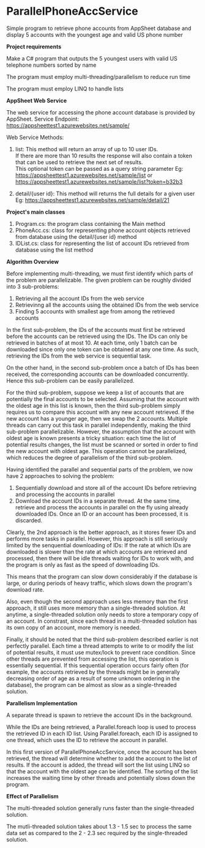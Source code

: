 # ParallelPhoneAccService
Simple program to retrieve phone accounts from AppSheet database and display 5 accounts with the youngest age and valid US phone number

**Project requirements**

Make a C# program that outputs the 5 youngest users with valid US telephone numbers sorted by name

The program must employ multi-threading/parallelism to reduce run time

The program must employ LINQ to handle lists


**AppSheet Web Service**

The web service for accessing the phone account database is provided by AppSheet.
Service Endpoint: https://appsheettest1.azurewebsites.net/sample/

Web Service Methods:

1. list: 
This method will return an array of up to 10 user IDs.  
If there are more than 10 results the response will also contain a token that can be used to retrieve the next set of results.  
This optional token can be passed as a query string parameter
Eg:  https://appsheettest1.azurewebsites.net/sample/list or https://appsheettest1.azurewebsites.net/sample/list?token=b32b3

2. detail/{user id}:
This method will returns the full details for a given user
Eg:  https://appsheettest1.azurewebsites.net/sample/detail/21


**Project's main classes**

1. Program.cs: the program class containing the Main method
2. PhoneAcc.cs: class for representing phone account objects retrieved from database using the detail/{user id} method
3. IDList.cs: class for representing the list of account IDs retrieved from database using the list method


**Algorithm Overview**

Before implementing multi-threading, we must first identify which parts of the problem are parallelizable.
The given problem can be roughly divided into 3 sub-problems: 

1. Retrieving all the account IDs from the web service
2. Retrievinng all the accounts using the obtained IDs from the web service
3. Finding 5 accounts with smallest age from among the retrieved accounts

In the first sub-problem, the IDs of the accounts must first be retrieved before the accounts can be retrieved using the IDs.
The IDs can only be retrieved in batches of at most 10. At each time, only 1 batch can be downloaded since only one token can be obtained at any one time.
As such, retrieving the IDs from the web service is sequential task.

On the other hand, in the second sub-problem once a batch of IDs has been received, the corresponding accounts can be downloaded concurrently.
Hence this sub-problem can be easily parallelized.

For the third sub-problem, suppose we keep a list of accounts that are potentially the final accounts to be selected. 
Assuming that the account with the oldest age in this list is known, then the third sub-problem simply requires us to compare 
this account with any new account retrieved. If the new account has a younger age, then we swap the 2 accounts.
Multiple threads can carry out this task in parallel independently, making the third sub-problem parallelizable.
However, the assumption that the account with oldest age is known presents a tricky situation:
each time the list of potential results changes, the list must be scanned or sorted in order to find the new account with oldest age.
This operation cannot be parallelized, which reduces the degree of parallelism of the third sub-problem.

Having identified the parallel and sequential parts of the problem, we now have 2 approaches to solving the problem:

1. Sequentially download and store all of the account IDs before retrieving and processing the accounts in parallel
2. Download the account IDs in a separate thread. 
At the same time, retrieve and process the accounts in parallel on the fly using already downloaded IDs.
Once an ID or an account has been processed, it is discarded.

Clearly, the 2nd approach is the better approach, as it stores fewer IDs and performs more tasks in parallel.
However, this approach is still seriously limited by the senquential downloading of IDs: 
If the rate at which IDs are downloaded is slower than the rate at which accounts are retrieved and processed,
then there will be idle threads waiting for IDs to work with, and the program is only as fast as the speed of downloading IDs.

This means that the program can slow down considerably if the database is large, or during periods of heavy traffic, 
which slows down the program's download rate. 

Also, even though the second approach uses less memory than the first approach, it still uses more memory than a single-threaded solution.
At anytime, a single-threaded solution only needs to store a temporary copy of an account. 
In constrast, since each thread in a multi-threaded solution has its own copy of an account, more memory is needed.

Finally, it should be noted that the third sub-problem described earlier is not perfectly parallel. 
Each time a thread attempts to write to or modify the list of potential results, it must use mutex/lock to prevent race condition.
Since other threads are prevented from accessing the list, this operation is essentially sequential. 
If this sequential operation occurs fairly often (for example, the accounts retrieved by the threads might be in generally decreasing 
order of age as a result of some unknown ordering in the database), the program can be almost as slow as a single-threaded solution.


**Parallelism Implementation**

A separate thread is spawn to retrieve the account IDs in the background.

While the IDs are being retrieved, a Parallel.foreach loop is used to process the retrieved ID in each ID list. 
Using Parallel.foreach, each ID is assigned to one thread, which uses the ID to retrieve the account in parallel. 

In this first version of ParallelPhoneAccService, once the account has been retrieved, the thread will determine whether to 
add the account to the list of results. If the account is added, the thread will sort the list using LINQ so that the account
with the oldest age can be identified.
The sorting of the list increases the waiting time by other threads and potentially slows down the program.


**Effect of Parallelism**

The multi-threaded solution generally runs faster than the single-threaded solution.

The mutli-threaded solution takes about 1.3 - 1.5 sec to process the same data set as compared to the 2 - 2.3 sec required by the single-threaded solution.





